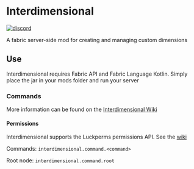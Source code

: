 # Interdimensional

[![discord](https://img.shields.io/discord/764543203772334100?label=discord)](https://discord.gg/ZfXPEmj66X)

A fabric server-side mod for creating and managing custom dimensions

## Use

Interdimensional requires Fabric API and Fabric Language Kotlin. Simply place the jar in your mods folder and run your server

### Commands

More information can be found on the [Interdimensional Wiki](https://quiltservertools.github.io/Interdimensional)

#### Permissions

Interdimensional supports the Luckperms permissions API. See the [wiki](https://github.com/QuiltServerTools/Interdimensional/wiki)

Commands: `interdimensional.command.<command>`

Root node: `interdimensional.command.root`
